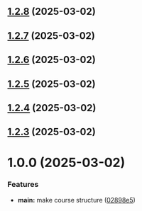 ## [1.2.8](https://github.com/migolovina/study_2024-2025_os-intro/compare/1.2.7...1.2.8) (2025-03-02)



## [1.2.7](https://github.com/migolovina/study_2024-2025_os-intro/compare/1.2.6...1.2.7) (2025-03-02)



## [1.2.6](https://github.com/migolovina/study_2024-2025_os-intro/compare/1.2.5...1.2.6) (2025-03-02)



## [1.2.5](https://github.com/migolovina/study_2024-2025_os-intro/compare/1.2.4...1.2.5) (2025-03-02)



## [1.2.4](https://github.com/migolovina/study_2024-2025_os-intro/compare/1.2.3...1.2.4) (2025-03-02)



## [1.2.3](https://github.com/migolovina/study_2024-2025_os-intro/compare/1.0.0...1.2.3) (2025-03-02)



# 1.0.0 (2025-03-02)


### Features

* **main:** make course structure ([02898e5](https://github.com/migolovina/study_2024-2025_os-intro/commit/02898e5fda420aa628097504951bce520b6c9943))




